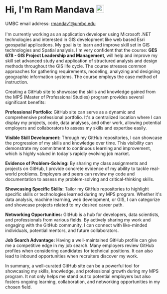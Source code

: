 # Hi, I'm Ram Mandava <img src="https://media.giphy.com/media/hvRJCLFzcasrR4ia7z/giphy.gif" width="25px">

UMBC email address: rmandav1@umbc.edu
<br>
<br>
I'm currently working as an application developer using Microsoft .NET technologies and interested in GIS development like web based Esri geospatial applications. My goal is to learn and improve skill set in GIS technologies and Spatial analysis. I'm very confident that the course: **GES 678 - GIS Project Leadership and Management**, will help and improve my skill set advanced study and application of structured analysis and design methods throughout the GIS life cycle. The course stresses common approaches for gathering requirements, modeling, analyzing and designing geographic information systems. The course employs the case method of instruction.

Creating a GitHub site to showcase the skills and knowledge gained from the MPS (Master of Professional Studies) program provides several significant benefits:

**Professional Portfolio:** GitHub site can serve as a dynamic and comprehensive professional portfolio. It's a centralized location where I can display my projects, code, data analyses, and other work, allowing potential employers and collaborators to assess my skills and expertise easily.

**Visible Skill Development:** Through my GitHub repositories, I can showcase the progression of my skills and knowledge over time. This visibility can demonstrate my commitment to continuous learning and improvement, which is highly valued in today's rapidly evolving job market.

**Evidence of Problem-Solving:** By sharing my class assignments and projects on GitHub, I provide concrete evidence of my ability to tackle real-world problems. Employers and peers can review my code and documentation to assess my problem-solving and critical-thinking skills.

**Showcasing Specific Skills:** Tailor my GitHub repositories to highlight specific skills or technologies learned during my MPS program. Whether it's data analysis, machine learning, web development, or GIS, I can categorize and showcase projects related to my desired career path.

**Networking Opportunities:** GitHub is a hub for developers, data scientists, and professionals from various fields. By actively sharing my work and engaging with the GitHub community, I can connect with like-minded individuals, potential mentors, and future collaborators.

**Job Search Advantage:** Having a well-maintained GitHub profile can give me a competitive edge in my job search. Many employers review GitHub profiles when considering candidates for technical positions. It can also lead to inbound opportunities when recruiters discover my work.

In summary, a well-curated GitHub site can be a powerful tool for showcasing my skills, knowledge, and professional growth during my MPS program. It not only helps me stand out to potential employers but also fosters ongoing learning, collaboration, and networking opportunities in my chosen field.

